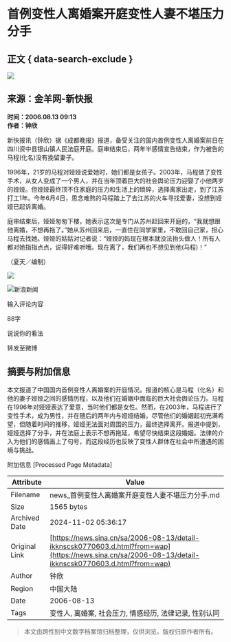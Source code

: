 # 首例变性人离婚案开庭变性人妻不堪压力分手

## 正文 { data-search-exclude }


![](//n.sinaimg.cn/default/622af858/20181010/default_avatar.jpg)

## 来源：金羊网-新快报

**时间：2006.08.13 09:13**  
**作者：钟欣**

新快报讯（钟欣）据《成都晚报》报道，备受关注的国内首例变性人离婚案前日在四川资中县银山镇人民法庭开庭。庭审结束后，两年半感情宣告结束，作为被告的马程(化名)没有挽留妻子。

1996年，21岁的马程对娅娅说爱她时，她们都是女孩子。2003年，马程做了变性手术，从女人变成了一个男人，并在当年顶着巨大的社会舆论压力迎娶了小他两岁的娅娅。但娅娅最终顶不住家庭的压力和生活上的琐碎，选择离家出走，到了江苏打工1年。今年6月4日，思念难熬的马程踏上了去江苏的火车寻找爱妻，没想到娅娅已起诉离婚。

庭审结束后，娅娅匆匆下楼，她表示这次是专门从苏州赶回来开庭的，“我就想跟他离婚，不想再拖了。”她从苏州回来后，一直住在同学家里，不敢回自己家，担心马程去找她。娅娅的姑姑对记者说：“娅娅的妈现在根本就没法抬头做人！所有人都对她指指点点，说得好难听哦。现在离了，我们再也不想见到他(马程)！”

（夏天／编制）

![](//n.sinaimg.cn/default/2fb77759/20151125/320X320.png)

![新浪新闻](https://n.sinaimg.cn/default/80905340/20200331/sinalogo.png)

输入评论内容

88字

说说你的看法

转发至微博

## 摘要与附加信息

<!-- tcd_abstract -->
本文报道了中国国内首例变性人离婚案的开庭情况。报道的核心是马程（化名）和他的妻子娅娅之间的感情历程，以及他们在婚姻中面临的巨大社会舆论压力。马程在1996年对娅娅表达了爱意，当时他们都是女性。然而，在2003年，马程进行了变性手术，成为男性，并在随后的两年内与娅娅结婚。尽管他们的婚姻起初充满希望，但随着时间的推移，娅娅无法面对周围的压力，最终选择离开。报道中提到，娅娅选择了分手，并在法庭上表示不想再拖延，希望尽快结束这段婚姻。法律的介入为他们的感情画上了句号，而这段经历也反映了变性人群体在社会中所遭遇的困境与挑战。
<!-- tcd_abstract_end -->

附加信息 [Processed Page Metadata]

| Attribute       | Value                                  |
|-----------------|----------------------------------------|
| Filename        | news_首例变性人离婚案开庭变性人妻不堪压力分手.md                             |
| Size            | 1565 bytes                           |
| Archived Date   | 2024-11-02 05:36:17                             |
| Original Link   | [https://news.sina.cn/sa/2006-08-13/detail-ikknscsk0770603.d.html?from=wap](https://news.sina.cn/sa/2006-08-13/detail-ikknscsk0770603.d.html?from=wap)                       |
| Author          | 钟欣                               |
| Region          | 中国大陆                               |
| Date            | 2006-08-13                                 |
| Tags            | 变性人, 离婚案, 社会压力, 情感经历, 法律记录, 性别认同                                 |
>
> 本文由跨性别中文数字档案馆归档整理，仅供浏览。版权归原作者所有。
>